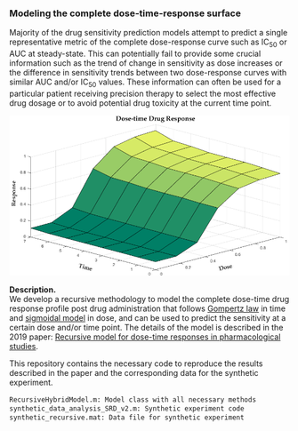 ### Modeling the complete dose-time-response surface  
Majority of the drug sensitivity prediction models attempt to predict a single representative metric of the complete dose-response curve such as IC<sub>50</sub> or AUC at steady-state. This can potentially fail to provide some crucial information such as the trend of change in sensitivity as dose increases or the difference in sensitivity trends between two dose-response curves with similar AUC and/or IC<sub>50</sub> values. These information can often be used for a particular patient receiving precision therapy to select the most effective drug dosage or to avoid potential drug toxicity at the current time point. 

![Dose-time-sensitivity](https://github.com/dhruba018/Dose_time_Response_Recursive_Model/blob/master/3D_dose_time_resp_curve_example.png)

**Description.**  
We develop a recursive methodology to model the complete dose-time drug response profile post drug administration that follows [Gompertz law](https://en.wikipedia.org/wiki/Gompertz%E2%80%93Makeham_law_of_mortality) in time and [sigmoidal model](https://en.wikipedia.org/wiki/Sigmoid_function) in dose, and can be used to predict the sensitivity at a certain dose and/or time point. The details of the model is described in the 2019 paper: [Recursive model for dose-time responses in pharmacological studies](https://bmcbioinformatics.biomedcentral.com/articles/10.1186/s12859-019-2831-4). 

This repository contains the necessary code to reproduce the results described in the paper and the corresponding data for the synthetic experiment.  

    RecursiveHybridModel.m: Model class with all necessary methods  
    synthetic_data_analysis_SRD_v2.m: Synthetic experiment code
    synthetic_recursive.mat: Data file for synthetic experiment
